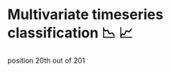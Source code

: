 # Multivariate timeseries classification :chart_with_downwards_trend: :chart_with_upwards_trend:
position 20th out of 201
